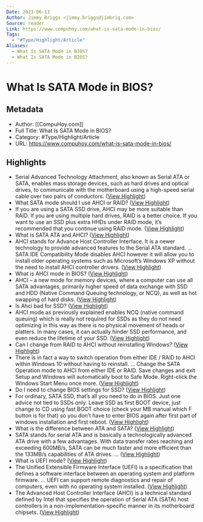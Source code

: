 ```yaml
---
Date: 2023-06-13
Author: Jimmy Briggs <jimmy.briggs@jimbrig.com>
Source: reader
Link: https://www.compuhoy.com/what-is-sata-mode-in-bios/
Tags:
  - "#Type/Highlight/Article"
Aliases:
  - What Is SATA Mode in BIOS?
  - What Is SATA Mode in BIOS?
---
```

# What Is SATA Mode in BIOS?

## Metadata
- Author: [[CompuHoy.com]]
- Full Title: What Is SATA Mode in BIOS?
- Category: #Type/Highlight/Article
- URL: https://www.compuhoy.com/what-is-sata-mode-in-bios/

## Highlights
- Serial Advanced Technology Attachment, also known as Serial ATA or SATA, enables mass storage devices, such as hard drives and optical drives, to communicate with the motherboard using a high-speed serial cable over two pairs of conductors. ([View Highlight](https://read.readwise.io/read/01h0195spr9pdf3jtev89prnw0))
- What SATA mode should I use AHCI or RAID? ([View Highlight](https://read.readwise.io/read/01h0195xkc4ftzs4y6yf41vea9))
- If you are using a SATA SSD drive, AHCI may be more suitable than RAID. If you are using multiple hard drives, RAID is a better choice. If you want to use an SSD plus extra HHDs under RAID mode, it’s recommended that you continue using RAID mode. ([View Highlight](https://read.readwise.io/read/01h01960ksaz28fjtyasjmt1fb))
- What is SATA ATA and AHCI? ([View Highlight](https://read.readwise.io/read/01h0196b78sr67a6tvd43tvgth))
- AHCI stands for Advance Host Controller Interface. It is a newer technology to provide advanced features to the Serial ATA standard. … SATA IDE Compatibility Mode disables AHCI however it will allow you to install older operating systems such as Microsoft’s Windows XP without the need to install AHCI controller drivers. ([View Highlight](https://read.readwise.io/read/01h01968jqq6td5b0p46mbete8))
- What is AHCI mode in BIOS? ([View Highlight](https://read.readwise.io/read/01h0196ge1dg4te8sa6ynnka71))
- AHCI – a new mode for memory devices, where a computer can use all SATA advantages, primarily higher speed of data exchange with SSD and HDD (Native Command Queuing technology, or NCQ), as well as hot swapping of hard disks. ([View Highlight](https://read.readwise.io/read/01h0196kdhk0nst5r7ppn2wz8k))
- Is Ahci bad for SSD? ([View Highlight](https://read.readwise.io/read/01h0196stg0yyekpdadz41mxap))
- AHCI mode as previously explained enables NCQ (native command queuing) which is really not required for SSDs as they do not need optimizing in this way as there is no physical movement of heads or platters. In many cases, it can actually hinder SSD performance, and even reduce the lifetime of your SSD. ([View Highlight](https://read.readwise.io/read/01h0196wv09gvnnxmgr97et15r))
- Can I change from RAID to AHCI without reinstalling Windows? ([View Highlight](https://read.readwise.io/read/01h01978xc7q5hc8pjqrd8x8h1))
- There is in fact a way to switch operation from either IDE / RAID to AHCI within Windows 10 without having to reinstall. … Change the SATA Operation mode to AHCI from either IDE or RAID. Save changes and exit Setup and Windows will automatically boot to Safe Mode. Right-click the Windows Start Menu once more. ([View Highlight](https://read.readwise.io/read/01h0197bj9t4zkjbmf2ne61v3q))
- Do I need to change BIOS settings for SSD? ([View Highlight](https://read.readwise.io/read/01h0197n1e5nd0zj54p7aqxmyz))
- For ordinary, SATA SSD, that’s all you need to do in BIOS. Just one advice not tied to SSDs only. Leave SSD as first BOOT device, just change to CD using fast BOOT choice (check your MB manual which F button is for that) so you don’t have to enter BIOS again after first part of windows installation and first reboot. ([View Highlight](https://read.readwise.io/read/01h0197r2px1gyf2wp8k89yqpg))
- What is the difference between ATA and SATA? ([View Highlight](https://read.readwise.io/read/01h0197tnb2ksw03q9dvm282q5))
- SATA stands for serial ATA and is basically a technologically advanced ATA drive with a few advantages. With data transfer rates reaching and exceeding 600MB/s, SATA can be much faster and more efficient than the 133MB/s capabilities of ATA drives. … ([View Highlight](https://read.readwise.io/read/01h0197xpqxb6yqnn5m2spj4kd))
- What is UEFI mode? ([View Highlight](https://read.readwise.io/read/01h01980mq3fev39enqrwqkd4m))
- The Unified Extensible Firmware Interface (UEFI) is a specification that defines a software interface between an operating system and platform firmware. … UEFI can support remote diagnostics and repair of computers, even with no operating system installed. ([View Highlight](https://read.readwise.io/read/01h01983d33n0kp8xxd4x1fxjb))
- The Advanced Host Controller Interface (AHCI) is a technical standard defined by Intel that specifies the operation of Serial ATA (SATA) host controllers in a non-implementation-specific manner in its motherboard chipsets. ([View Highlight](https://read.readwise.io/read/01h0199he1htz9309eb8hbe7jc))
